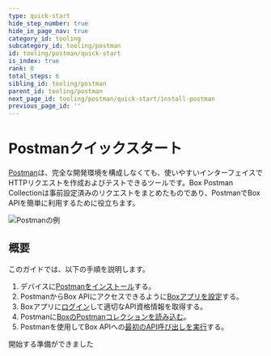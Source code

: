 ```yaml
---
type: quick-start
hide_step_number: true
hide_in_page_nav: true
category_id: tooling
subcategory_id: tooling/postman
id: tooling/postman/quick-start
is_index: true
rank: 0
total_steps: 6
sibling_id: tooling/postman
parent_id: tooling/postman
next_page_id: tooling/postman/quick-start/install-postman
previous_page_id: ''
---
```

<!-- alex disable postman-postwoman -->

# Postmanクイックスタート

[Postman](https://getpostman.com)は、完全な開発環境を構成しなくても、使いやすいインターフェイスでHTTPリクエストを作成およびテストできるツールです。Box Postman Collectionは事前設定済みのリクエストをまとめたものであり、PostmanでBox APIを簡単に利用するために役立ちます。

<ImageFrame center>

![Postmanの例](./postman-example.png)

</ImageFrame>

## 概要

このガイドでは、以下の手順を説明します。

1. デバイスに[Postmanをインストール](g://tooling/postman/quick-start/install-postman/)する。
2. PostmanからBox APIにアクセスできるように[Boxアプリを設定](g://tooling/postman/quick-start/configure-box-app/)する。
3. Boxアプリに[ログイン](g://tooling/postman/quick-start/log-in-to-box/)して適切なAPI資格情報を取得する。
4. Postmanに[BoxのPostmanコレクションを読み込む](g://tooling/postman/quick-start/load-postman-collection/)。
5. Postmanを使用してBox APIへの[最初のAPI呼び出しを実行](g://tooling/postman/quick-start/make-api-call/)する。

<Next>

開始する準備ができました

</Next>
